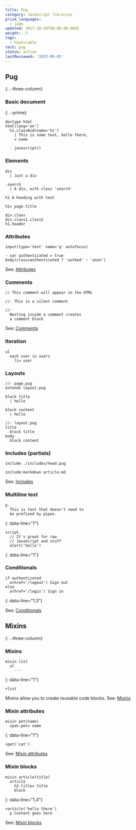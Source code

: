 ```yaml
---
title: Pug
category: JavaScript libraries
prism_languages:
  - jade
updated: 2017-10-30T00:00:00.000Z
weight: -3
tags:
  - Featurable
tech: pug
status: active
lastReviewed: '2025-09-05'
---
```


## Pug
{: .-three-column}

### Basic document
{: .-prime}

```jade
doctype html
html(lang='en')
  h1.class#id(name='hi')
    | This is some text, hello there,
    = name

  - javascript()
```

### Elements

```jade
div
  | Just a div
```

```jade
.search
  | A div, with class 'search'
```

```jade
h1 A heading with text
```

```jade
h1= page.title
```

```jade
div.class
div.class1.class2
h1.header
```

### Attributes

```jade
input(type='text' name='q' autofocus)
```

```jade
- var authenticated = true
body(class=authenticated ? 'authed' : 'anon')
```

See: [Attributes](https://pugjs.org/language/attributes.html)

### Comments

```jade
// This comment will appear in the HTML
```

```jade
//- This is a silent comment
```

```jade
//-
  Nesting inside a comment creates
  a comment block
```

See: [Comments](https://pugjs.org/language/attributes.html)

### Iteration

```jade
ul
  each user in users
    li= user
```

### Layouts

```jade
//- page.pug
extends layout.pug

block title
  | hello

block content
  | hello
```

```jade
//- layout.pug
title
  block title
body
  block content
```

### Includes (partials)

```jade
include ./includes/head.pug
```

```jade
include:markdown article.md
```

See: [Includes](https://pugjs.org/language/includes.html)

### Multiline text

```jade
p.
  This is text that doesn't need to
  be prefixed by pipes.
```
{: data-line="1"}

```jade
script.
  // It's great for raw
  // JavaScript and stuff
  alert('hello')
```
{: data-line="1"}

### Conditionals

```jade
if authenticated
  a(href='/logout') Sign out
else
  a(href='/login') Sign in
```
{: data-line="1,3"}

See: [Conditionals](https://pugjs.org/language/conditionals.html)

## Mixins
{: .-three-column}

### Mixins

```jade
mixin list
  ul
    ···
```
{: data-line="1"}

```jade
+list
```

Mixins allow you to create reusable code blocks.
See: [Mixins](https://pugjs.org/language/mixins.html)

### Mixin attributes

```jade
mixin pet(name)
  span.pet= name
```
{: data-line="1"}

```jade
+pet('cat')
```

See: [Mixin attributes](https://pugjs.org/language/mixins.html#mixin-attributes)

### Mixin blocks

```jade
mixin article(title)
  article
    h2.title= title
    block
```
{: data-line="1,4"}

```jade
+article('hello there')
  p Content goes here
```

See: [Mixin blocks](https://pugjs.org/language/mixins.html#mixin-blocks)
